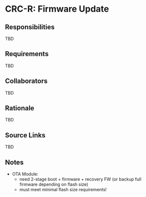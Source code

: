 # CRC-R: Firmware Update

## Responsibilities

TBD

## Requirements

TBD

## Collaborators

TBD

## Rationale

TBD

## Source Links

TBD

## Notes

* OTA Module:
    * need 2-stage boot + firmware + recovery FW (or backup full firmware depending on flash size)
    * must meet minimal flash size requirements!
